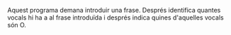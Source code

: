 Aquest programa demana introduir una frase.
Després identifica quantes vocals hi ha a al frase introduïda i després indica quines d'aquelles vocals són O.
